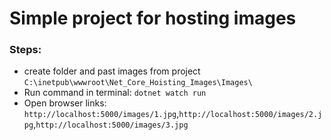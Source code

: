 # Simple project for hosting images

### Steps:
* create folder and past images from project `C:\inetpub\wwwroot\Net_Core_Hoisting_Images\Images\`
* Run command in terminal: `dotnet watch run`
* Open browser links: `http://localhost:5000/images/1.jpg`,`http://localhost:5000/images/2.jpg`,`http://localhost:5000/images/3.jpg`
